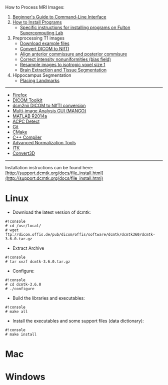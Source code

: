 How to Process MRI Images:

1. [Beginner's Guide to Command-Line Interface](begin_primer)
2. [How to Install Programs](Home)
	 * [Specific instructions for installing programs on Fulton Supercomputing Lab](fsl)
3. Preprocessing T1 images
     * [Download example files](https://bitbucket.org/njhunsaker/preprocessing-t1-example)
     * [Convert DICOM to NIfTI](preprocessing_dcm2nii)
     * [Align anterior commissure and posterior commisure](preprocessing_acpcdetect)
     * [Correct intensity nonuniformities (bias field)](preprocessing_N4BiasFieldCorrection)
     * [Resample images to isotropic voxel size 1](preprocessing_resample)
     * [Brain Extraction and Tissue Segmentation](preprocessing_antscorticalthickness)
4. Hippocampus Segmentation
     * [Placing Landmarks](hpc_landmarks)

---------------------------------------

* [Firefox](install_firefox)
* [DICOM Toolkit](install_dcmtk)
* [dcm2nii DICOM to NIfTI conversion](install_dcm2nii)
* [Multi-image Analysis GUI (MANGO)](install_mango)
* [MATLAB R2014a](install_matlabR2014a)
* [ACPC Detect](install_acpcdetect)
* [Git](install_git)
* [CMake](install_cmake)
* [C++ Compiler](install_gcc)
* [Advanced Normalization Tools](install_ants)
* [ITK](install_itk)
* [Convert3D](install_convert3d)

---------------------------------------

Installation instructions can be found here: [http://support.dcmtk.org/docs/file_install.html](http://support.dcmtk.org/docs/file_install.html)

# Linux

* Download the latest version of dcmtk:

```
#!console
# cd /usr/local/
# wget ftp://dicom.offis.de/pub/dicom/offis/software/dcmtk/dcmtk360/dcmtk-3.6.0.tar.gz
```

* Extract Archive

```
#!console
# tar xvzf dcmtk-3.6.0.tar.gz
```

* Configure:

```
#!console
# cd dcmtk-3.6.0
# ./configure
```
* Build the libraries and executables:

```
#!console
# make all
```

* Install the executables and some support files (data dictionary):

```
#!console
# make install
```

# Mac

# Windows